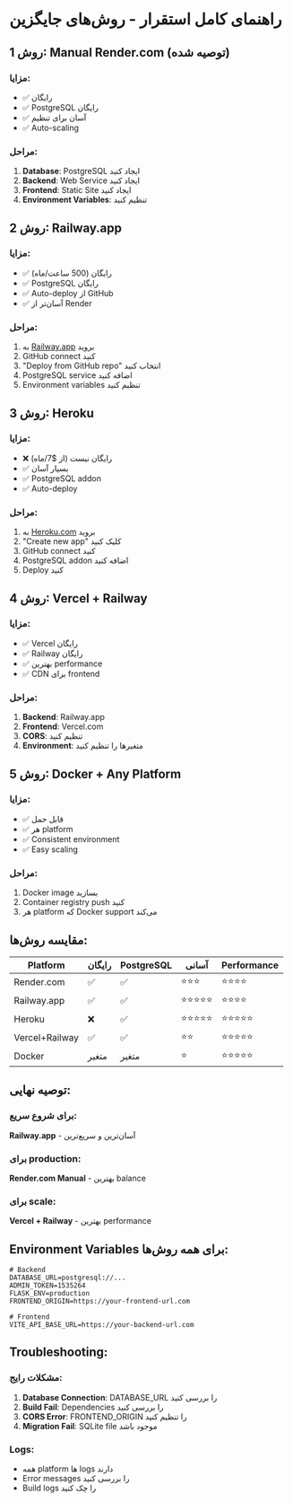 # راهنمای کامل استقرار - روش‌های جایگزین

## روش 1: Manual Render.com (توصیه شده)

### مزایا:
- ✅ رایگان
- ✅ PostgreSQL رایگان
- ✅ آسان برای تنظیم
- ✅ Auto-scaling

### مراحل:
1. **Database**: PostgreSQL ایجاد کنید
2. **Backend**: Web Service ایجاد کنید
3. **Frontend**: Static Site ایجاد کنید
4. **Environment Variables**: تنظیم کنید

## روش 2: Railway.app

### مزایا:
- ✅ رایگان (500 ساعت/ماه)
- ✅ PostgreSQL رایگان
- ✅ Auto-deploy از GitHub
- ✅ آسان‌تر از Render

### مراحل:
1. به [Railway.app](https://railway.app) بروید
2. GitHub connect کنید
3. "Deploy from GitHub repo" انتخاب کنید
4. PostgreSQL service اضافه کنید
5. Environment variables تنظیم کنید

## روش 3: Heroku

### مزایا:
- ❌ رایگان نیست (از $7/ماه)
- ✅ بسیار آسان
- ✅ PostgreSQL addon
- ✅ Auto-deploy

### مراحل:
1. به [Heroku.com](https://heroku.com) بروید
2. "Create new app" کلیک کنید
3. GitHub connect کنید
4. PostgreSQL addon اضافه کنید
5. Deploy کنید

## روش 4: Vercel + Railway

### مزایا:
- ✅ Vercel رایگان
- ✅ Railway رایگان
- ✅ بهترین performance
- ✅ CDN برای frontend

### مراحل:
1. **Backend**: Railway.app
2. **Frontend**: Vercel.com
3. **CORS**: تنظیم کنید
4. **Environment**: متغیرها را تنظیم کنید

## روش 5: Docker + Any Platform

### مزایا:
- ✅ قابل حمل
- ✅ هر platform
- ✅ Consistent environment
- ✅ Easy scaling

### مراحل:
1. Docker image بسازید
2. Container registry push کنید
3. هر platform که Docker support می‌کند

## مقایسه روش‌ها:

| Platform | رایگان | PostgreSQL | آسانی | Performance |
|----------|--------|------------|-------|-------------|
| Render.com | ✅ | ✅ | ⭐⭐⭐ | ⭐⭐⭐⭐ |
| Railway.app | ✅ | ✅ | ⭐⭐⭐⭐⭐ | ⭐⭐⭐⭐ |
| Heroku | ❌ | ✅ | ⭐⭐⭐⭐⭐ | ⭐⭐⭐⭐⭐ |
| Vercel+Railway | ✅ | ✅ | ⭐⭐ | ⭐⭐⭐⭐⭐ |
| Docker | متغیر | متغیر | ⭐ | ⭐⭐⭐⭐⭐ |

## توصیه نهایی:

### برای شروع سریع:
**Railway.app** - آسان‌ترین و سریع‌ترین

### برای production:
**Render.com Manual** - بهترین balance

### برای scale:
**Vercel + Railway** - بهترین performance

## Environment Variables برای همه روش‌ها:

```env
# Backend
DATABASE_URL=postgresql://...
ADMIN_TOKEN=1535264
FLASK_ENV=production
FRONTEND_ORIGIN=https://your-frontend-url.com

# Frontend
VITE_API_BASE_URL=https://your-backend-url.com
```

## Troubleshooting:

### مشکلات رایج:
1. **Database Connection**: DATABASE_URL را بررسی کنید
2. **Build Fail**: Dependencies را بررسی کنید
3. **CORS Error**: FRONTEND_ORIGIN را تنظیم کنید
4. **Migration Fail**: SQLite file موجود باشد

### Logs:
- همه platform ها logs دارند
- Error messages را بررسی کنید
- Build logs را چک کنید
